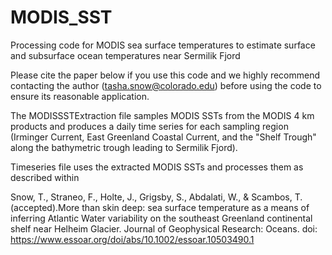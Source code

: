 # MODIS_SST
Processing code for MODIS sea surface temperatures to estimate surface and subsurface ocean temperatures near Sermilik Fjord

Please cite the paper below if you use this code and we highly recommend contacting the author (tasha.snow@colorado.edu) before using the code to ensure its reasonable application. 

The MODISSSTExtraction file samples MODIS SSTs from the MODIS 4 km products and produces a daily time series for each sampling region (Irminger Current, East Greenland Coastal Current, and the "Shelf Trough" along the bathymetric trough leading to Sermilik Fjord).

Timeseries file uses the extracted MODIS SSTs and processes them as described within 

Snow, T., Straneo, F., Holte, J., Grigsby, S., Abdalati, W., & Scambos, T.(accepted).More than skin deep: sea surface temperature as a means of inferring Atlantic Water variability on the southeast Greenland continental shelf near Helheim Glacier. Journal of Geophysical Research: Oceans. doi: https://www.essoar.org/doi/abs/10.1002/essoar.10503490.1
